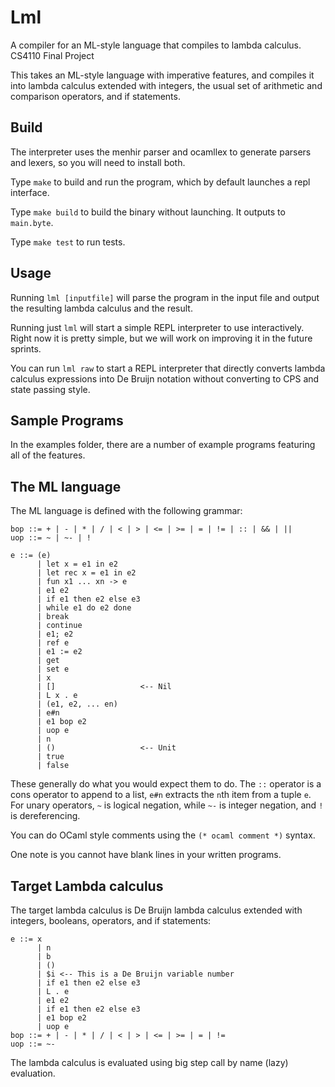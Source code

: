 # Lml
A compiler for an ML-style language that compiles to lambda calculus.  
CS4110 Final Project

This takes an ML-style language with imperative features, and compiles it into
lambda calculus extended with integers, the usual set of arithmetic and 
comparison operators, and if statements.  

## Build

The interpreter uses the menhir parser and ocamllex to generate parsers and 
lexers, so you will need to install both.  

Type `make` to build and run the program, which by default launches a repl
interface.

Type `make build` to build the binary without launching.  It outputs to 
`main.byte`.

Type `make test` to run tests.

## Usage

Running `lml [inputfile]` will parse the program in the input file and output
the resulting lambda calculus and the result.

Running just `lml` will start a simple REPL interpreter to use interactively.
Right now it is pretty simple, but we will work on improving it in the future
sprints.

You can run `lml raw` to start a REPL interpreter that directly converts lambda
calculus expressions into De Bruijn notation without converting to CPS and state
passing style.  

## Sample Programs

In the examples folder, there are a number of example programs featuring all
of the features.  

## The ML language

The ML language is defined with the following grammar:

```
bop ::= + | - | * | / | < | > | <= | >= | = | != | :: | && | || 
uop ::= ~ | ~- | !

e ::= (e)
      | let x = e1 in e2
      | let rec x = e1 in e2
      | fun x1 ... xn -> e
      | e1 e2
      | if e1 then e2 else e3
      | while e1 do e2 done
      | break
      | continue
      | e1; e2
      | ref e
      | e1 := e2
      | get
      | set e
      | x
      | []                   <-- Nil
      | L x . e
      | (e1, e2, ... en)
      | e#n
      | e1 bop e2
      | uop e
      | n
      | ()                   <-- Unit
      | true
      | false
```

These generally do what you would expect them to do.  The `::` operator is a 
cons operator to append to a list, `e#n` extracts the `n`th item from a tuple
`e`. For unary operators,  `~` is logical negation, while `~-` is integer 
negation, and `!` is dereferencing.

You can do OCaml style comments using the `(* ocaml comment *)` syntax.

One note is you cannot have blank lines in your written programs.

## Target Lambda calculus
The target lambda calculus is De Bruijn lambda calculus extended with integers,
booleans, operators, and if statements:

```
e ::= x
      | n
      | b
      | ()
      | $i <-- This is a De Bruijn variable number
      | if e1 then e2 else e3
      | L . e
      | e1 e2
      | if e1 then e2 else e3
      | e1 bop e2
      | uop e
bop ::= + | - | * | / | < | > | <= | >= | = | !=
uop ::= ~-
```

The lambda calculus is evaluated using big step call by name (lazy) evaluation.